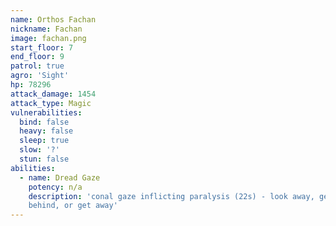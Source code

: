 ```yaml
---
name: Orthos Fachan
nickname: Fachan
image: fachan.png
start_floor: 7
end_floor: 9
patrol: true
agro: 'Sight'
hp: 78296
attack_damage: 1454
attack_type: Magic
vulnerabilities:
  bind: false
  heavy: false
  sleep: true
  slow: '?'
  stun: false
abilities:
  - name: Dread Gaze
    potency: n/a
    description: 'conal gaze inflicting paralysis (22s) - look away, get
    behind, or get away'
---
```

